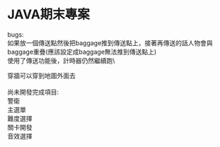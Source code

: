 # JAVA期末專案

bugs: \
如果放一個傳送點然後把baggage推到傳送點上，接著再傳送的話人物會與baggage重疊(應該設定成baggage無法推到傳送點上)\
使用了傳送功能後，計時器仍然繼續跑\

穿牆可以穿到地圖外面去\
\
尚未開發完成項目:\
  警衛\
  主選單\
  難度選擇\
  關卡開發\
  音效選擇
